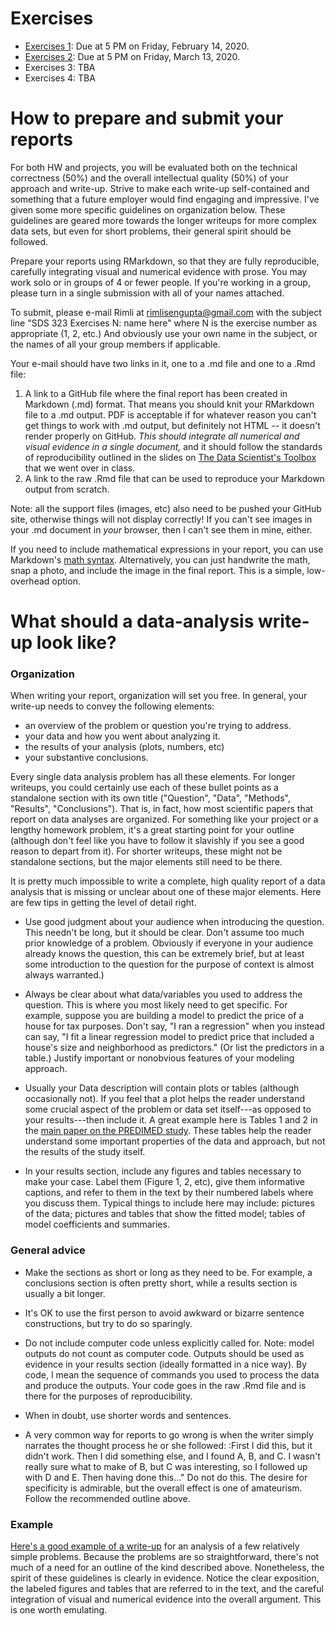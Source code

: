 # Exercises

- [Exercises 1](exercises01.md): Due at 5 PM on Friday, February 14, 2020.  
- [Exercises 2](exercises02.md): Due at 5 PM on Friday, March 13, 2020.    
- Exercises 3: TBA  
- Exercises 4: TBA  

<!-- - 
- 
- [Exercises 3](exercises03.md): Due at beginning of class on Monday, April 8, 2019.  
- [Exercises 4](exercises04.md): Due at 5 PM on Friday, April 26, 2019.  
 -->

# How to prepare and submit your reports

For both HW and projects, you will be evaluated both on the technical correctness (50%) and the overall intellectual quality (50%) of your approach and write-up.  Strive to make each write-up self-contained and something that a future employer would find engaging and impressive.  I've given some more specific guidelines on organization below.  These guidelines are geared more towards the longer writeups for more complex data sets, but even for short problems, their general spirit should be followed.       

Prepare your reports using RMarkdown, so that they are fully reproducible, carefully integrating visual and numerical evidence with prose.  You may work solo or in groups of 4 or fewer people.  If you're working in a group, please turn in a single submission with all of your names attached.  

To submit, please e-mail Rimli at <rimlisengupta@gmail.com> with the subject line "SDS 323 Exercises N: name here" where N is the exercise number as appropriate (1, 2, etc.) And obviously use your own name in the subject, or the names of all your group members if applicable.

Your e-mail should have two links in it, one to a .md file and one to a .Rmd file:  
1) A link to a GitHub file where the final report has been created in Markdown (.md) format.  That means you should knit your RMarkdown file to a .md output.  PDF is acceptable if for whatever reason you can't get things to work with .md output, but definitely not HTML -- it doesn't render properly on GitHub.  _This should integrate all numerical and visual evidence in a single document,_ and it should follow the standards of reproducibility outlined in the slides on [The Data Scientist's Toolbox](https://github.com/jgscott/SDS323/blob/master/slides/00_toolbox/00_datascience_toolbox.pdf) that we went over in class.  
2) A link to the raw .Rmd file that can be used to reproduce your Markdown output from scratch.

Note: all the support files (images, etc) also need to be pushed your GitHub site, otherwise things will not display correctly!  If you can't see images in your .md document in _your_ browser, then I can't see them in mine, either.    

If you need to include mathematical expressions in your report, you can use Markdown's [math syntax](https://github.com/cben/mathdown/wiki/math-in-markdown).  Alternatively, you can just handwrite the math, snap a photo, and include the image in the final report.  This is a simple, low-overhead option.



# What should a data-analysis write-up look like?


### Organization  

When writing your report, organization will set you free.  In general, your write-up needs to convey the following elements:
- an overview of the problem or question you're trying to address.  
- your data and how you went about analyzing it.  
- the results of your analysis (plots, numbers, etc)
- your substantive conclusions.  

Every single data analysis problem has all these elements.  For longer writeups, you could certainly use each of these bullet points as a standalone section with its own title ("Question", "Data", "Methods", "Results", "Conclusions").  That is, in fact, how most scientific papers that report on data analyses are organized. For something like your project or a lengthy homework problem, it's a great starting point for your outline (although don't feel like you have to follow it slavishly if you see a good reason to depart from it).  For shorter writeups, these might not be standalone sections, but the major elements still need to be there.  

It is pretty much impossible to write a complete, high quality report of a data analysis that is missing or unclear about one of these major elements.  Here are few tips in getting the level of detail right.  

- Use good judgment about your audience when introducing the question.  This needn't be long, but it should be clear.  Don't assume too much prior knowledge of a problem.  Obviously if everyone in your audience already knows the question, this can be extremely brief, but at least some introduction to the question for the purpose of context is almost always warranted.)

- Always be clear about what data/variables you used to address the question.  This is where you most likely need to get specific.  For example, suppose you are building a model to predict the price of a house for tax purposes.  Don't say, "I ran a regression" when you instead can say, "I fit a linear regression model to predict price that included a house's size and neighborhood as predictors." (Or list the predictors in a table.) Justify important or nonobvious features of your modeling approach. 

- Usually your Data description will contain plots or tables (although occasionally not).  If you feel that a plot helps the reader understand some crucial aspect of the problem or data set itself---as opposed to your results---then include it.  A great example here is Tables 1 and 2 in the [main paper on the PREDIMED study](http://www.nejm.org/doi/pdf/10.1056/NEJMoa1200303).  These tables help the reader understand some important properties of the data and approach, but not the results of the study itself.  

- In your results section, include any figures and tables necessary to make your case.  Label them (Figure 1, 2, etc), give them informative captions, and refer to them in the text by their numbered labels where you discuss them.   Typical things to include here may include: pictures of the data; pictures and tables that show the fitted model; tables of model coefficients and summaries.  


### General advice

- Make the sections as short or long as they need to be.  For example, a conclusions section is often pretty short, while a results section is usually a bit longer.   

- It's OK to use the first person to avoid awkward or bizarre sentence constructions, but try to do so sparingly.  

- Do not include computer code unless explicitly called for.  Note: model outputs do not count as computer code.  Outputs should be used as evidence in your results section (ideally formatted in a nice way).  By code, I mean the sequence of commands you used to process the data and produce the outputs.  Your code goes in the raw .Rmd file and is there for the purposes of reproducibility.  

- When in doubt, use shorter words and sentences.  

- A very common way for reports to go wrong is when the writer simply narrates the thought process he or she followed: :First I did this, but it didn't work.  Then I did something else, and I found A, B, and C.  I wasn't really sure what to make of B, but C was interesting, so I followed up with D and E.  Then having done this..."  Do not do this.  The desire for specificity is admirable, but the overall effect is one of amateurism.  Follow the recommended outline above.  


### Example

[Here's a good example of a write-up](http://jgscott.github.io/teaching/writeups/files/example_writeup1.pdf) for an analysis of a few relatively simple problems.  Because the problems are so straightforward, there's not much of a need for an outline of the kind described above.  Nonetheless, the spirit of these guidelines is clearly in evidence.   Notice the clear exposition, the labeled figures and tables that are referred to in the text, and the careful integration of visual and numerical evidence into the overall argument.  This is one worth emulating.    

